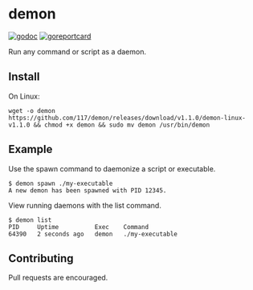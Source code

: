 # demon

[![godoc](https://godoc.org/github.com/117/demon?status.svg)](https://godoc.org/github.com/117/demon)
[![goreportcard](https://goreportcard.com/badge/github.com/117/demon)](https://goreportcard.com/report/github.com/117/demon)

Run any command or script as a daemon.

## Install

On Linux:

```console
wget -o demon https://github.com/117/demon/releases/download/v1.1.0/demon-linux-v1.1.0 && chmod +x demon && sudo mv demon /usr/bin/demon
```

## Example

Use the spawn command to daemonize a script or executable.

```console
$ demon spawn ./my-executable
A new demon has been spawned with PID 12345.
```

View running daemons with the list command.

```console
$ demon list
PID  	Uptime       	Exec 	Command
64390	2 seconds ago	demon	./my-executable
```

## Contributing

Pull requests are encouraged.
